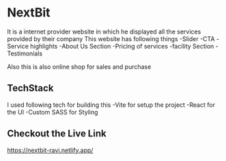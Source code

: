# NextBit

It is a internet provider website in which he displayed all the services provided by their company
This website has following things
-Slider
-CTA
-Service highlights
-About Us Section
-Pricing of services
-facility Section
-Testimonials

Also this is also online shop for sales and purchase

## TechStack
I used following tech for building this
-Vite for setup the project
-React for the UI
-Custom SASS for Styling

## Checkout the Live Link

https://nextbit-ravi.netlify.app/


